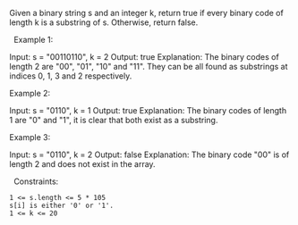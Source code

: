 Given a binary string s and an integer k, return true if every binary code of length k is a substring of s. Otherwise, return false.

 
Example 1:

Input: s = "00110110", k = 2
Output: true
Explanation: The binary codes of length 2 are "00", "01", "10" and "11". They can be all found as substrings at indices 0, 1, 3 and 2 respectively.


Example 2:

Input: s = "0110", k = 1
Output: true
Explanation: The binary codes of length 1 are "0" and "1", it is clear that both exist as a substring. 


Example 3:

Input: s = "0110", k = 2
Output: false
Explanation: The binary code "00" is of length 2 and does not exist in the array.


 
Constraints:


	1 <= s.length <= 5 * 105
	s[i] is either '0' or '1'.
	1 <= k <= 20


